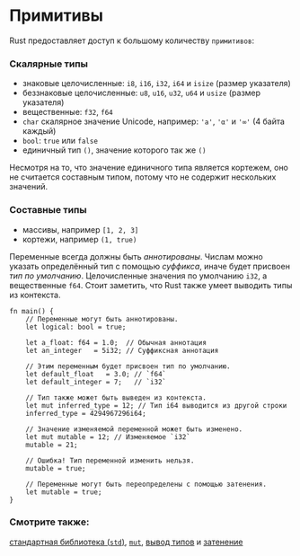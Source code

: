 # Примитивы

Rust предоставляет доступ к большому количеству `примитивов`:

### Скалярные типы

- знаковые целочисленные: `i8`, `i16`, `i32`, `i64` и `isize` (размер указателя)
- беззнаковые целочисленные: `u8`, `u16`, `u32`, `u64` и `usize` (размер указателя)
- вещественные: `f32`, `f64`
- `char` скалярное значение Unicode, например: `'a'`, `'α'` и `'∞'` (4 байта каждый)
- `bool`: `true` или `false`
- единичный тип `()`, значение которого так же `()`

Несмотря на то, что значение единичного типа является кортежем, оно не считается
составным типом, потому что не содержит нескольких значений.

### Составные типы

- массивы, например `[1, 2, 3]`
- кортежи, например `(1, true)`

Переменные всегда должны быть *аннотированы*.
Числам можно указать определённый тип с помощью *суффикса*,
иначе будет присвоен *тип по умолчанию*.
Целочисленные значения по умолчанию `i32`, а вещественные `f64`.
Стоит заметить, что Rust также умеет выводить типы из контекста.

```rust,editable,ignore,mdbook-runnable
fn main() {
    // Переменные могут быть аннотированы.
    let logical: bool = true;

    let a_float: f64 = 1.0;  // Обычная аннотация
    let an_integer   = 5i32; // Суффиксная аннотация

    // Этим переменным будет присвоен тип по умолчанию.
    let default_float   = 3.0; // `f64`
    let default_integer = 7;   // `i32`
    
    // Тип также может быть выведен из контекста.
    let mut inferred_type = 12; // Тип i64 выводится из другой строки
    inferred_type = 4294967296i64;
    
    // Значение изменяемой переменной может быть изменено.
    let mut mutable = 12; // Изменяемое `i32`
    mutable = 21;
    
    // Ошибка! Тип переменной изменить нельзя.
    mutable = true;
    
    // Переменные могут быть переопределены с помощью затенения.
    let mutable = true;
}
```

### Смотрите также:

[стандартная библиотека (`std`)](https://doc.rust-lang.org/std/), [`mut`](variable_bindings/mut.md), [вывод типов](types/inference.md) и [затенение](variable_bindings/scope.md)
